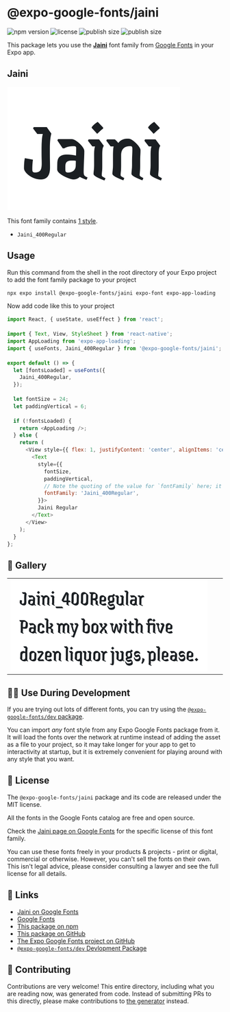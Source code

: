 # @expo-google-fonts/jaini

![npm version](https://flat.badgen.net/npm/v/@expo-google-fonts/jaini)
![license](https://flat.badgen.net/github/license/expo/google-fonts)
![publish size](https://flat.badgen.net/packagephobia/install/@expo-google-fonts/jaini)
![publish size](https://flat.badgen.net/packagephobia/publish/@expo-google-fonts/jaini)

This package lets you use the [**Jaini**](https://fonts.google.com/specimen/Jaini) font family from [Google Fonts](https://fonts.google.com/) in your Expo app.

## Jaini

![Jaini](./font-family.png)

This font family contains [1 style](#-gallery).

- `Jaini_400Regular`

## Usage

Run this command from the shell in the root directory of your Expo project to add the font family package to your project
```sh
npx expo install @expo-google-fonts/jaini expo-font expo-app-loading
```

Now add code like this to your project
```js
import React, { useState, useEffect } from 'react';

import { Text, View, StyleSheet } from 'react-native';
import AppLoading from 'expo-app-loading';
import { useFonts, Jaini_400Regular } from '@expo-google-fonts/jaini';

export default () => {
  let [fontsLoaded] = useFonts({
    Jaini_400Regular,
  });

  let fontSize = 24;
  let paddingVertical = 6;

  if (!fontsLoaded) {
    return <AppLoading />;
  } else {
    return (
      <View style={{ flex: 1, justifyContent: 'center', alignItems: 'center' }}>
        <Text
          style={{
            fontSize,
            paddingVertical,
            // Note the quoting of the value for `fontFamily` here; it expects a string!
            fontFamily: 'Jaini_400Regular',
          }}>
          Jaini Regular
        </Text>
      </View>
    );
  }
};

```

## 🔡 Gallery


||||
|-|-|-|
|![Jaini_400Regular](./Jaini_400Regular.ttf.png)||||


## 👩‍💻 Use During Development

If you are trying out lots of different fonts, you can try using the [`@expo-google-fonts/dev` package](https://github.com/expo/google-fonts/tree/master/font-packages/dev#readme).

You can import *any* font style from any Expo Google Fonts package from it. It will load the fonts
over the network at runtime instead of adding the asset as a file to your project, so it may take longer
for your app to get to interactivity at startup, but it is extremely convenient
for playing around with any style that you want.

## 📖 License

The `@expo-google-fonts/jaini` package and its code are released under the MIT license.

All the fonts in the Google Fonts catalog are free and open source.

Check the [Jaini page on Google Fonts](https://fonts.google.com/specimen/Jaini) for the specific license of this font family.

You can use these fonts freely in your products & projects - print or digital, commercial or otherwise. However, you can't sell the fonts on their own. This isn't legal advice, please consider consulting a lawyer and see the full license for all details.

## 🔗 Links

- [Jaini on Google Fonts](https://fonts.google.com/specimen/Jaini)
- [Google Fonts](https://fonts.google.com/)
- [This package on npm](https://www.npmjs.com/package/@expo-google-fonts/jaini)
- [This package on GitHub](https://github.com/expo/google-fonts/tree/master/font-packages/jaini)
- [The Expo Google Fonts project on GitHub](https://github.com/expo/google-fonts)
- [`@expo-google-fonts/dev` Devlopment Package](https://github.com/expo/google-fonts/tree/master/font-packages/dev)

## 🤝 Contributing

Contributions are very welcome! This entire directory, including what you are reading now, was generated from code. Instead of submitting PRs to this directly, please make contributions to [the generator](https://github.com/expo/google-fonts/tree/master/packages/generator) instead.
